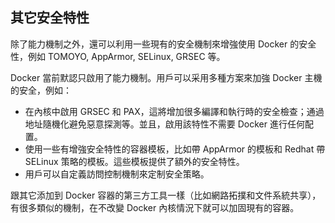 ## 其它安全特性
除了能力機制之外，還可以利用一些現有的安全機制來增強使用 Docker 的安全性，例如 TOMOYO, AppArmor, SELinux, GRSEC 等。

Docker 當前默認只啟用了能力機制。用戶可以采用多種方案來加強 Docker 主機的安全，例如：
* 在內核中啟用 GRSEC 和 PAX，這將增加很多編譯和執行時的安全檢查；通過地址隨機化避免惡意探測等。並且，啟用該特性不需要 Docker 進行任何配置。
* 使用一些有增強安全特性的容器模板，比如帶 AppArmor 的模板和 Redhat 帶 SELinux 策略的模板。這些模板提供了額外的安全特性。
* 用戶可以自定義訪問控制機制來定制安全策略。

跟其它添加到 Docker 容器的第三方工具一樣（比如網路拓撲和文件系統共享），有很多類似的機制，在不改變 Docker 內核情況下就可以加固現有的容器。
